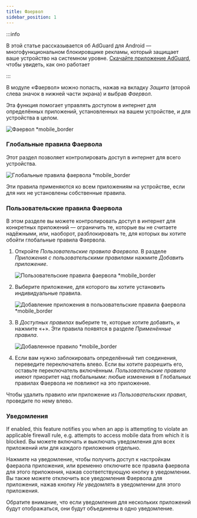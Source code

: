 ```yaml
---
title: Фаервол
sidebar_position: 1
---
```


:::info

В этой статье рассказывается об AdGuard для Android — многофункциональном блокировщике рекламы, который защищает ваше устройство на системном уровне. [Скачайте приложение AdGuard](https://agrd.io/download-kb-adblock), чтобы увидеть, как оно работает

:::

В модуле «Фаервол» можно попасть, нажав на вкладку _Защита_ (второй слева значок в нижней части экрана) и выбрав _Фаервол_.

Эта функция помогает управлять доступом в интернет для определённых приложений, установленных на вашем устройстве, и для устройства в целом.

![Фаервол \*mobile\_border](https://cdn.adtidy.org/blog/new/gdn94firewall.png)

### Глобальные правила Фаервола

Этот раздел позволяет контролировать доступ в интернет для всего устройства.

![Глобальные правила фаервола \*mobile\_border](https://cdn.adtidy.org/blog/new/4zx2nhglobal_rules.png)

Эти правила применяются ко всем приложениям на устройстве, если для них не установлены собственные правила.

### Пользовательские правила Фаервола

В этом разделе вы можете контролировать доступ в интернет для конкретных приложений — ограничить те, которые вы не считаете надёжными, или, наоборот, разблокировать те, для которых вы хотите обойти глобальные правила Фаервола.

1. Откройте _Пользовательские правила Фаервола_. В разделе _Приложения с пользовательскими правилами_ нажмите _Добавить приложение_.

   ![Пользовательские правила фаервола \*mobile\_border](https://cdn.adtidy.org/blog/new/qkxpecustom_rules.png)

2. Выберите приложение, для которого вы хотите установить индивидуальные правила.

   ![Добавление приложения в пользовательские правила фаервола \*mobile\_border](https://cdn.adtidy.org/blog/new/2db47fadding_app.png)

3. В _Доступных правилах_ выберите те, которые хотите добавить, и нажмите «+». Эти правила появятся в разделе _Применённые правила_.

   ![Добавленное правило \*mobile\_border](https://cdn.adtidy.org/blog/new/6fzjladded_rule.png)

4. Если вам нужно заблокировать определённый тип соединения, переведите переключатель влево. Если вы хотите разрешить его, оставьте переключатель включённым. _Пользовательские правила_ имеют приоритет над глобальными: любые изменения в Глобальных правилах Фаервола не повлияют на это приложение.

Чтобы удалить правило или приложение из _Пользовательских правил_, проведите по нему влево.

### Уведомления

If enabled, this feature notifies you when an app is attempting to violate an applicable firewall rule, e.g. attempts to access mobile data from which it is blocked. Вы можете включать и выключать уведомления для всех приложений или для каждого приложения отдельно.

Нажмите на уведомление, чтобы получить доступ к настройкам фаераола приложения, или временно отключите все правила фаервола для этого приложения, нажав соответствующую кнопку в уведомлении. Вы также можете отключить все уведомления Фаервола для приложения, нажав кнопку _Не уведомлять_ в уведомлении для этого приложения.

Обратите внимание, что если уведомления для нескольких приложений будут отображаться, они будут объединены в одно уведомление.
